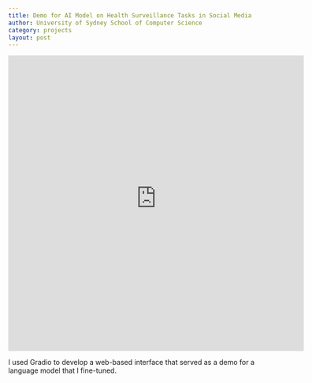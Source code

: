 ```yaml
---
title: Demo for AI Model on Health Surveillance Tasks in Social Media
author: University of Sydney School of Computer Science
category: projects
layout: post
---
```


<iframe
	src="https://publichealthsurveillance-phs-bert.hf.space"
	frameborder="0"
	width="600"
	height="600"
></iframe>

I used Gradio to develop a web-based interface that served as a demo for a language model that I fine-tuned.
